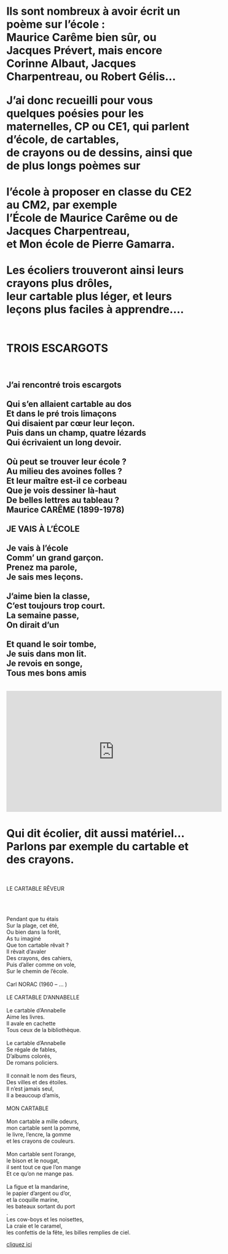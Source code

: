 
<!DOCTYPE html>
<html lang="en">
<head>
    <meta charset="UTF-8">
    <meta http-equiv="X-UA-Compatible" content="IE=edge">
    <meta name="viewport" content="width=device-width, initial-scale=1.0">
    <title>ecole</title>
    <link rel="stylesheet" href="g.css">
</head>
<body>
<h1>Ils sont nombreux à avoir                                                                       écrit un poème sur l’école : <br>
Maurice Carême bien sûr, ou Jacques Prévert, mais encore <br>
Corinne Albaut, Jacques Charpentreau, ou Robert Gélis… <br>

J’ai donc recueilli pour vous quelques poésies pour les <br>
maternelles, CP ou CE1, qui parlent d’école, de cartables, <br>
de crayons ou de dessins, ainsi que de plus longs poèmes sur <br>
<br>
l’école à proposer en classe du CE2 au CM2, par exemple <br>
l’École de Maurice Carême ou de Jacques Charpentreau, <br>
 et Mon école de Pierre Gamarra. <br>
<br>
Les écoliers trouveront ainsi leurs crayons plus drôles, <br>
leur cartable plus léger, et leurs leçons plus faciles à apprendre…. <br>
</h1> 
<img src="https://www.ville-vichy.fr/uploads/media/contenu/0001/02/thumb_1427_contenu_une.jpeg" alt="" srcset="">
<p class="az"><h1>TROIS ESCARGOTS</h1></p>
<br>
<h2> J’ai rencontré trois escargots <br> <br>
Qui s’en allaient cartable au dos <br>
Et dans le pré trois limaçons <br>
Qui disaient par cœur leur leçon. <br>
Puis dans un champ, quatre lézards <br>
Qui écrivaient un long devoir. <br>
 <br>
Où peut se trouver leur école ? <br>
Au milieu des avoines folles ? <br>
Et leur maître est-il ce corbeau <br>
Que je vois dessiner là-haut <br>
De belles lettres au tableau ? <br>
Maurice CARÊME (1899-1978) <br>
 <br>
JE VAIS À L’ÉCOLE <br>
 <br>
Je vais à l’école <br>
Comm’ un grand garçon. <br>
Prenez ma parole, <br>
Je sais mes leçons. <br>
 <br>
J’aime bien la classe, <br>
C’est toujours trop court. <br>
La semaine passe, <br>
On dirait d’un <br>
<br>
Et quand le soir tombe, <br>
Je suis dans mon lit. <br>
Je revois en songe, <br>
Tous mes bons amis <br> </h2>
<br>
<iframe width="560" height="315" src="https://www.youtube.com/embed/RL7grUEo960" title="YouTube video player" frameborder="0" allow="accelerometer; autoplay; clipboard-write; encrypted-media; gyroscope; picture-in-picture" allowfullscreen></iframe>
<h1 class="h1">Qui dit écolier, dit aussi matériel… Parlons par exemple du cartable et des crayons.</h1> 
<br>
<p class="h1">LE CARTABLE RÊVEUR</p> <br>
<br>
<p class="fz">Pendant que tu étais <br>
    Sur la plage, cet été, <br>
    Ou bien dans la forêt,<br>
    As tu imaginé <br>
    Que ton cartable rêvait ? <br>
    Il rêvait d’avaler <br>
    Des crayons, des cahiers, <br>
    Puis d’aller comme on vole, <br>
    Sur le chemin de l’école. <br>
    <br>
    Carl NORAC (1960 – … ) <br>
    <br>
    LE CARTABLE D’ANNABELLE <br>
    <br>
    Le cartable d’Annabelle <br>
    Aime les livres. <br>
    Il avale en cachette <br>
    Tous ceux de la bibliothèque. <br>
    <br>
    Le cartable d’Annabelle <br>
    Se régale de fables, <br>
    D’albums colorés, <br>
    De romans policiers. <br>
     <br>
    Il connait le nom des fleurs, <br>
    Des villes et des étoiles. <br>
    Il n’est jamais seul, <br>
    Il a beaucoup d’amis, <br>                                    
    <br>
    MON CARTABLE <br>
    <br>
    Mon cartable a mille odeurs, <br>
    mon cartable sent la pomme, <br>
    le livre, l’encre, la gomme <br>
    et les crayons de couleurs. <br>
    <br>
    Mon cartable sent l’orange, <br>
    le bison et le nougat, <br>
    il sent tout ce que l’on mange <br>
    Et ce qu’on ne mange pas. <br>
     <br>
    La figue et la mandarine, <br>
    le papier d’argent ou d’or,<br>
    et la coquille marine, <br>
    les bateaux sortant du port <br>.
    <br>
    Les cow-boys et les noisettes, <br>
    La craie et le caramel, <br>
    les confettis de la fête,
    les billes remplies de ciel. </p>
<a href="https://youtu.be/RL7grUEo960">cliquez ici</a>
</body>
